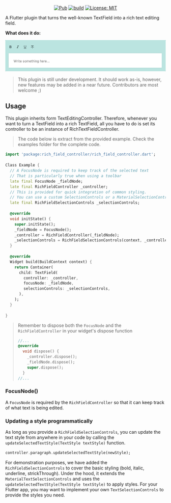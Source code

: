 <p align="center">
<a href="https://pub.dev/packages/rich_field_controller"><img src="https://img.shields.io/pub/v/rich_field_controller.svg" alt="Pub"></a>
<a href="https://github.com/yaitmou/rich_field_controller/actions"><img src="https://github.com/yaitmou/rich_field_controller/workflows/rich_field_controller/badge.svg" alt="build"></a>
<a href="https://opensource.org/licenses/MIT"><img src="https://img.shields.io/badge/license-MIT-purple.svg" alt="License: MIT"></a>

</p>

A Flutter plugin that turns the well-known TextField into a rich text editing field.

**What does it do:**

<p>
  <img src="https://github.com/yaitmou/rich_field_controller/blob/main/doc/intro.gif?raw=true"
    alt="An animated image of a TextField turned into a rich TextField" />
</p>

> This plugin is still under development. It should work as-is, however, new features may be added in a near future. Contributors are most welcome ;)

## Usage

This plugin inherits form TextEditingController. Therefore, whenever you want to turn a TextField into a rich TextField, all you have to do is set its controller to be an instance of RichTextFieldController.

> The code below is extract from the provided example. Check the examples folder for the complete code.

```dart
import 'package:rich_field_controller/rich_field_controller.dart';

Class Example {
  // A FocusNode is required to keep track of the selected text
  // That is particularly true when using a toolbar
  late final FocusNode _fieldNode;
  late final RichFieldController _controller;
  // This is provided for quick integration of common styling.
  // You can use a custom SelectionControls or a MaterialSelectionControls, etc..
  late final RichFieldSelectionControls _selectionControls;

  @override
  void initState() {
    super.initState();
    _fieldNode = FocusNode();
    _controller = RichFieldController(_fieldNode);
    _selectionControls = RichFieldSelectionControls(context, _controller);
  }

  @override
  Widget build(BuildContext context) {
    return Container(
      child: TextField(
        controller: _controller,
        focusNode: _fieldNode,
        selectionControls: _selectionControls,
      ),
    );
  }

}
```

> Remember to dispose both the `FocusNode` and the `RichFieldController` in your widget's dispose function
>
> ```dart
> //...
> @override
>   void dispose() {
>     _controller.dispose();
>     _fieldNode.dispose();
>     super.dispose();
>   }
> //...
>
> ```

### FocusNode()

A `FocusNode` is required by the `RichFieldController` so that it can keep track of what text is being edited.

### Updating a style programmatically

As long as you provide a `RichFieldSelectionControls`, you can update the text style from anywhere in your code by calling the `updateSelectedTextStyle(TextStyle textStyle)` function.

```dart
controller.paragraph.updateSelectedTextStyle(newStyle);
```

For demonstration purposes, we have added the `RichFieldSelectionControls` to cover the basic styling (bold, italic, underline, strickThrough). Under the hood, it extends the `MaterialTextSelectionControls` and uses the `updateSelectedTextStyle(TextStyle textStyle)` to apply styles. For your Flutter app, you may want to implement your own `TextSelectionControls` to provide the styles you need.
